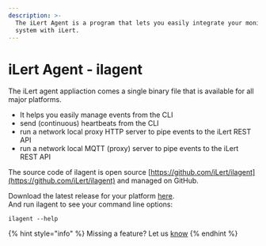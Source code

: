 ```yaml
---
description: >-
  The iLert Agent is a program that lets you easily integrate your monitoring
  system with iLert.
---
```


# iLert Agent - ilagent

The iLert agent appliaction comes a single binary file that is available for all major platforms.

* It helps you easily manage events from the CLI
* send \(continuous\) heartbeats from the CLI
* run a network local proxy HTTP server to pipe events to the iLert REST API
* run a network local MQTT \(proxy\) server to pipe events to the iLert REST API

The source code of ilagent is open source [https://github.com/iLert/ilagent](https://github.com/iLert/ilagent) and managed on GitHub.

Download the latest release for your platform [here](https://github.com/iLert/ilagent/releases).  
And run ilagent to see your command line options:

```text
ilagent --help
```

{% hint style="info" %}
Missing a feature? Let us [know](../../contact.md) 
{% endhint %}

